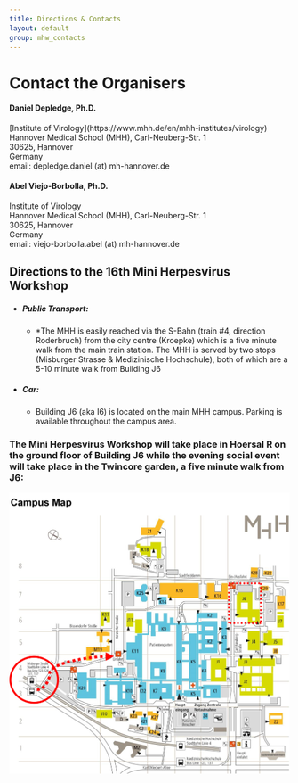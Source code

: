 ```yaml
---
title: Directions & Contacts
layout: default
group: mhw_contacts
---
```


# Contact the Organisers


<div class="row">
	
<div class="col-md-4">
	
  <h4>Daniel Depledge, Ph.D.</h4>
  [Institute of Virology](https://www.mhh.de/en/mhh-institutes/virology)<br>
  Hannover Medical School (MHH), Carl-Neuberg-Str. 1<br>
  30625, Hannover<br>
  Germany<br>
  email: depledge.daniel (at) mh-hannover.de<br>
	
</div>

<div class="col-md-4">
	
  <h4>Abel Viejo-Borbolla, Ph.D.</h4>
  Institute of Virology<br>
  Hannover Medical School (MHH), Carl-Neuberg-Str. 1<br>
  30625, Hannover<br>
  Germany<br>
  email: viejo-borbolla.abel (at) mh-hannover.de<br>
	
</div>
	
</div>

## Directions to the 16th Mini Herpesvirus Workshop
* ##### Public Transport:
  * *The MHH is easily reached via the S-Bahn (train #4, direction Roderbruch) from the city centre (Kroepke) which is a five minute walk from the main train station. The MHH is served by two stops (Misburger Strasse & Medizinische Hochschule), both of which are a 5-10 minute walk from Building J6
* ##### Car:
  * Building J6 (aka I6) is located on the main MHH campus. Parking is available throughout the campus area.

### The Mini Herpesvirus Workshop will take place in Hoersal R on the ground floor of Building J6 while the evening social event will take place in the Twincore garden, a five minute walk from J6:
<img class="img-fluid" src="/static/img/mhh_campus_map.jpg" alt="Map of the MHH">

